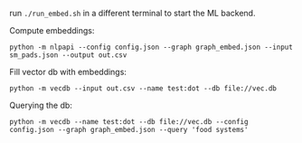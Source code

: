 run `./run_embed.sh` in a different terminal to start the ML backend.

Compute embeddings:
```
python -m nlpapi --config config.json --graph graph_embed.json --input sm_pads.json --output out.csv
```

Fill vector db with embeddings:
```
python -m vecdb --input out.csv --name test:dot --db file://vec.db
```

Querying the db:
```
python -m vecdb --name test:dot --db file://vec.db --config config.json --graph graph_embed.json --query 'food systems'
```
